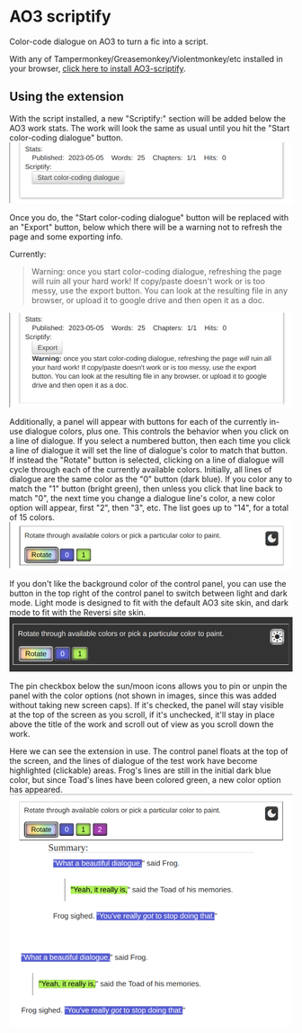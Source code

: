 # AO3 scriptify

Color-code dialogue on AO3 to turn a fic into a script.

With any of Tampermonkey/Greasemonkey/Violentmonkey/etc installed in your browser, [click here to install AO3-scriptify](https://github.com/irrationalpie7/AO3-scriptify/raw/main/scriptify.pub.user.js).

## Using the extension
With the script installed, a new "Scriptify:" section will be added below the AO3 work stats. The work will look the same as usual until you hit the "Start color-coding dialogue" button.
![A snippet of the stats section of an ao3 work, below which there's a scriptify section containing a start button](images/1-initial.png)

Once you do, the "Start color-coding dialogue" button will be replaced with an "Export" button, below which there will be a warning not to refresh the page and some exporting info.

Currently:
> Warning: once you start color-coding dialogue, refreshing the page will ruin all your hard work! If copy/paste doesn't work or is too messy, use the export button. You can look at the resulting file in any browser, or upload it to google drive and then open it as a doc.

![A snippet of the stats section of an ao3 work, below which there's a scriptify section with an export button and warning](images/2-export.png)

Additionally, a panel will appear with buttons for each of the currently in-use dialogue colors, plus one. This controls the behavior when you click on a line of dialogue. If you select a numbered button, then each time you click a line of dialogue it will set the line of dialogue's color to match that button. If instead the "Rotate" button is selected, clicking on a line of dialogue will cycle through each of the currently available colors. Initially, all lines of dialogue are the same color as the "0" button (dark blue). If you color any to match the "1" button (bright green), then unless you click that line back to match "0", the next time you change a dialogue line's color, a new color option will appear, first "2", then "3", etc. The list goes up to "14", for a total of 15 colors.
![A panel with a rainbow "rotate" button, a blue "0" button, green "1" button, and black button with a moon icon](images/3-button-panel.png)

If you don't like the background color of the control panel, you can use the button in the top right of the control panel to switch between light and dark mode. Light mode is designed to fit with the default AO3 site skin, and dark mode to fit with the Reversi site skin.
![A black panel with a rainbow "rotate" button, a blue "0" button, green "1" button, and white button with a sun icon](images/4-dark-button-panel.png)

The pin checkbox below the sun/moon icons allows you to pin or unpin the panel with the color options (not shown in images, since this was added without taking new screen caps). If it's checked, the panel will stay visible at the top of the screen as you scroll, if it's unchecked, it'll stay in place above the title of the work and scroll out of view as you scroll down the work.

Here we can see the extension in use. The control panel floats at the top of the screen, and the lines of dialogue of the test work have become highlighted (clickable) areas. Frog's lines are still in the initial dark blue color, but since Toad's lines have been colored green, a new color option has appeared.
![A floating panel with "rotate" plus three color button options, over a work with dialogue between characters Frog and Toad. Frog's lines are dark blue and Toad's bright green](images/5-in-use.png)
